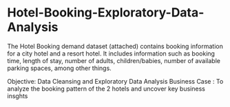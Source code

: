 # Hotel-Booking-Exploratory-Data-Analysis
The Hotel Booking demand dataset (attached) contains booking information for a city hotel and a resort hotel. It includes information such as booking time, length of stay, number of adults, children/babies, number of available parking spaces, among other things.

Objective: Data Cleansing and Exploratory Data Analysis
Business Case : To analyze the booking pattern of the 2 hotels and uncover key business insghts
